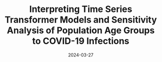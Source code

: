---
title: "Interpreting Time Series Transformer Models and Sensitivity Analysis of Population Age Groups to COVID-19 Infections"
collection: publications
permalink: /publication/2024-03-27
excerpt: 'Md. Khairul Islam, Tyler Valentine, Timothy Joowon Sue, Ayush Karmacharya, Luke Neil Benham, Zhengguang Wang, Kingsley Kim, and Judy Fox.'
date: 2024-03-27
venue: 'AAAI&apos;24 WORKSHOP: AI FOR TIME SERIES ANALYSIS (AI4TS)'
slidesurl: 'https://github.com/UVA-MLSys/COVID-19-age-groups'
paperurl: ' https://arxiv.org/html/2401.15119v1'
---